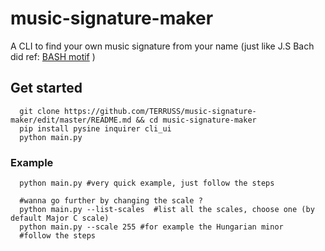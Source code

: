 # music-signature-maker
A CLI to find your own music signature from your name (just like J.S Bach did ref: [BASH motif](https://en.wikipedia.org/wiki/BACH_motif) )

## Get started
```
  git clone https://github.com/TERRUSS/music-signature-maker/edit/master/README.md && cd music-signature-maker
  pip install pysine inquirer cli_ui
  python main.py
```

### Example
```
  python main.py #very quick example, just follow the steps
  
  #wanna go further by changing the scale ?
  python main.py --list-scales  #list all the scales, choose one (by default Major C scale)
  python main.py --scale 255 #for example the Hungarian minor
  #follow the steps
```
